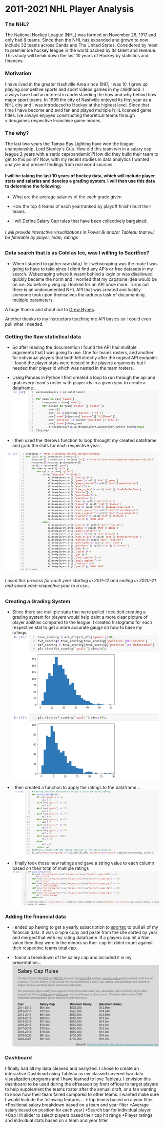 # 2011-2021 NHL Player Analysis



### The NHL?
The National Hockey League (NHL) was formed on November 26, 1917 and only had 8 teams. Since then the NHL has expanded and grown to now include 32 teams across Canda and The United States. Considered by most to premier ice hockey league in the world backed by its talent and revenue. This study will break down the last 10 years of Hockey by statistics and finances.

### Motivation
I have lived in the greater Nashville Area since 1997, I was 10. I grew up playing competitve sports and sport videos games in my childhood. I always have had an interest in understanding the how and why behind how major sport teams. In 1999 the city of Nashville enjoyed its first year as a NHL city and I was introduced to Hockey at the highest level. Since that time I have become and avid fan and played multiple NHL licensed game titles. Ive always enjoyed constructing theoretical teams through videogames respective Franchise game modes .

### The why?
The last two years the Tampa Bay Lighting  have won the league championship, Lord Stanley's Cup. How did this team win in a salary cap league 2 years with a static cap(pandemic)?How did they build their team to get to this point? Now, with my recent studies in data analytics I wanted analyze and present findings from real world sources.

#### I will be taking the last 10 years of hockey data, which will include player stats and salaries and develop a grading system. I will then use this data to determine the following:

* What are the average salaries of the each grade given

* How the top 4 teams of each year(ranked by playoff finish) built their teams.

* I will Define Salary Cap rules that have been collectively bargained.

###### I will provide interactive visualizations in Power Bi and/or Tableau that will be filterable by player, team, ratings

 
### Data search that is as Cold as Ice, was I willing to Sacrifice?
* When I started to gather raw data,I felt webscraping was the route I was going to have to take since I didnt find any APIs or free datasets in my search. Webscraping where it wasnt behind a login or was disallowed quickly became the norm and I worried that my capstone idea would be on ice. So before giving up I looked for an API once more. Turns out there is an undocumented NHL API that was created and luckily someone took upon themselves the arduous task of documenting multiple parameters.

A huge thanks and shout out to [Drew Hynes](https://github.com/dword4/nhlapi).

Another thanks to my instructors teaching me API basics so I could even pull what I needed.
    
    
### Getting the Raw statistical data
* So after reading the documention I found the API had mulitple arguments that I was going to use. One for teams rosters, and another for individual players that both fell directly after the orginal API endpoint. I found the player stats were nested in the players arguments but I needed their player id which was nested in the team rosters.
* Using Pandas in Python I first created a loop to run through the api and grab every team's roster with player ids in a given year to create a dataframe...
![player id dataframe](Images/player_id_dataframe.PNG)

* I then used the itterows function to loop throught my created dataframe and grab the stats for each respective year...

![player stats dataframe](Images/player_stats_dataframe.PNG)

###### I used this process for each year starting in 2011-12 and ending in 2020-21 and saved each respective year to a csv...


### Creating a Grading System
* Since there are mulitple stats that were pulled I decided creating a grading system for players would help paint a more clear picture of player abilities compared to the league. I created histograms for each respective stat to get a more accurate gauge on how to base my ratings..
![ratings histograms](Images/ratings_histograms.PNG)

* I then created a function to apply the ratings to the dataframe...
![ratings function](Images/ratings_function.PNG)

* I finally took those new ratings and gave a string value to each column based on their total of multiple ratings
![string rating function](Images/string_ratings_function.PNG)


### Adding the financial data

* I ended up having to get a yearly subscription to [sportac](https://www.spotrac.com) to pull all of my financial data. It was simple copy and paste from the site sorted by year and merged that with my rating dataframe. If a players cap hit a Nan value then they were in the minors so their cap hit didnt count against their respective teams total cap.

* I found a breakdown of the salary cap and included it in my presentation...
![salary cap breakdown](Images/salary_cap_breakdown.PNG)



### Dashboard
 I finally had all my data cleaned and analyzed. I chose to create an interactive Dashboad using Tableau as my classed covered two data visualization programs and I have learned to love Tableau. I envision this dashboard to be used during the offseason by front offices to target players to help supplement the teams roster after the annual draft, or a fan wanting to know how their team faired compared to other teams. I wanted make sure I would Include the following features...
 *Top teams based on a year filter
 *Positional salary breakdown based on a team and year filter
 *Average salary based on position for each year]
 *Search bar for individual player
 *Cap Hit slider to select players based their cap hit range
 *Player ratings and individual stats based on a team and year filter
 
 




